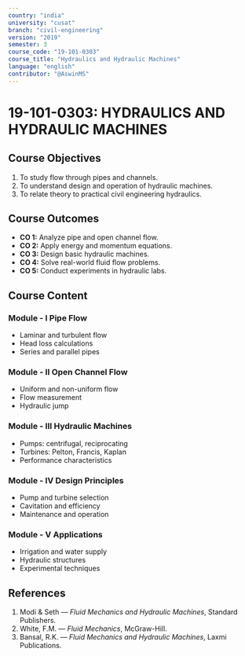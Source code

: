 ```yaml
---
country: "india"
university: "cusat"
branch: "civil-engineering"
version: "2019"
semester: 3
course_code: "19-101-0303"
course_title: "Hydraulics and Hydraulic Machines"
language: "english"
contributor: "@AswinMS"
---
```


# 19-101-0303: HYDRAULICS AND HYDRAULIC MACHINES

## Course Objectives
1. To study flow through pipes and channels.
2. To understand design and operation of hydraulic machines.
3. To relate theory to practical civil engineering hydraulics.

## Course Outcomes
* **CO 1:** Analyze pipe and open channel flow.
* **CO 2:** Apply energy and momentum equations.
* **CO 3:** Design basic hydraulic machines.
* **CO 4:** Solve real-world fluid flow problems.
* **CO 5:** Conduct experiments in hydraulic labs.

## Course Content

### Module - I Pipe Flow
* Laminar and turbulent flow
* Head loss calculations
* Series and parallel pipes

### Module - II Open Channel Flow
* Uniform and non-uniform flow
* Flow measurement
* Hydraulic jump

### Module - III Hydraulic Machines
* Pumps: centrifugal, reciprocating
* Turbines: Pelton, Francis, Kaplan
* Performance characteristics

### Module - IV Design Principles
* Pump and turbine selection
* Cavitation and efficiency
* Maintenance and operation

### Module - V Applications
* Irrigation and water supply
* Hydraulic structures
* Experimental techniques

## References
1. Modi & Seth — *Fluid Mechanics and Hydraulic Machines*, Standard Publishers.
2. White, F.M. — *Fluid Mechanics*, McGraw-Hill.
3. Bansal, R.K. — *Fluid Mechanics and Hydraulic Machines*, Laxmi Publications.
